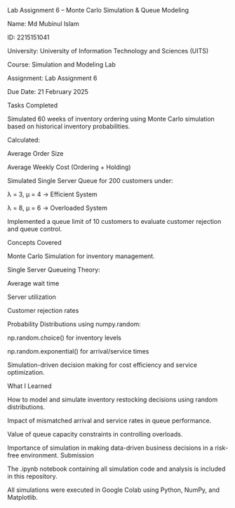 Lab Assignment 6 – Monte Carlo Simulation & Queue Modeling

Name: Md Mubinul Islam

ID: 2215151041

University: University of Information Technology and Sciences (UITS)

Course: Simulation and Modeling Lab

Assignment: Lab Assignment 6

Due Date: 21 February 2025


Tasks Completed

Simulated 60 weeks of inventory ordering using Monte Carlo simulation based on historical inventory probabilities.

Calculated:

Average Order Size

Average Weekly Cost (Ordering + Holding)

Simulated Single Server Queue for 200 customers under:

λ = 3, μ = 4 → Efficient System

λ = 8, μ = 6 → Overloaded System

Implemented a queue limit of 10 customers to evaluate customer rejection and queue control.

Concepts Covered

Monte Carlo Simulation for inventory management.

Single Server Queueing Theory:

Average wait time

Server utilization

Customer rejection rates

Probability Distributions using numpy.random:

np.random.choice() for inventory levels

np.random.exponential() for arrival/service times

Simulation-driven decision making for cost efficiency and service optimization.

What I Learned

How to model and simulate inventory restocking decisions using random distributions.

Impact of mismatched arrival and service rates in queue performance.

Value of queue capacity constraints in controlling overloads.

Importance of simulation in making data-driven business decisions in a risk-free environment.
Submission

The .ipynb notebook containing all simulation code and analysis is included in this repository.

All simulations were executed in Google Colab using Python, NumPy, and Matplotlib.
